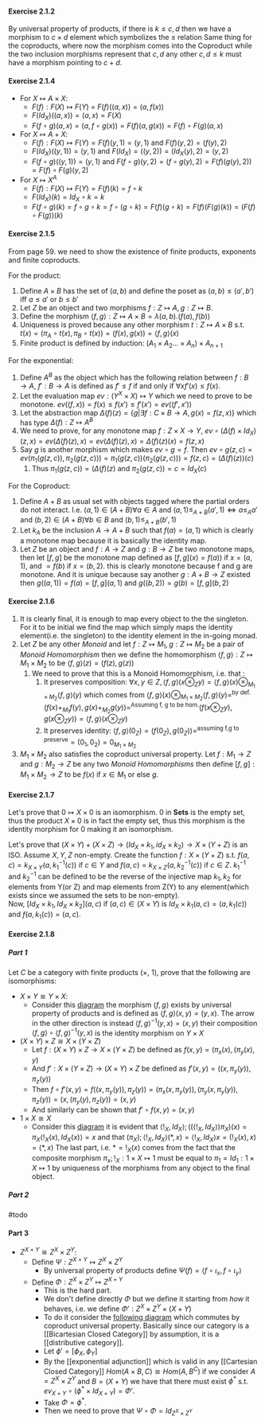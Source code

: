 #### Exercise 2.1.2

By universal property of products, if there is $k \le c, d$ then we have a morphism to $c \times d$ element which symbolizes the $\le$ relation 
Same thing for the coproducts,  where now the morphism comes into the Coproduct while the two inclusion morphisms represent that $c, d$ any other $c, d \le k$ must have a morphism pointing to $c + d$.

#### Exercise 2.1.4

- For $X \mapsto A \times X$: 
	- $F(f): F(X) \mapsto F(Y)$ = $F(f)((a, x)) = (a, f(x))$ 
	- $F(Id_X)((a, x)) = (a, x) = F(X)$
	- $F(f \circ g)(a, x) = (a, f \circ g(x)) = F(f)(a, g(x))=F(f)\circ F(g)(a, x)$
- For $X \mapsto A + X$:
	- $F(f): F(X) \mapsto F(Y) = F(f)(y, 1)=(y, 1)$ and $F(f)(y, 2)=(f(y), 2)$
	- $F(Id_X)((y, 1))=(y,1)$ and $F(Id_X)=((y,2))=(Id_X(y), 2)=(y, 2)$
	- $F(f \circ g)((y,1)) = (y,1)$ and $F(f \circ g)(y,2)=(f\circ g(y), 2)=F(f)(g(y), 2)) = F(f) \circ F(g) (y,2)$
- For $X \mapsto X^A$
	- $F(f): F(X) \mapsto F(Y) = F(f)(k) = f \circ k$
	- $F(Id_{X})(k)=Id_{X}\circ k = k$
	- $F(f \circ g)(k) = f \circ g \circ k = f \circ (g \circ k) = F(f)(g \circ k) = F(f) (F(g)(k)) = (F(f) \circ F(g))(k)$

#### Exercise 2.1.5

From page 59. we need to show the existence of finite products, exponents and finite coproducts.

For the product:

1. Define $A\times B$ has the set of $(a,b)$ and define the poset as $(a,b) \le (a', b')$ iff $a \le a'$ or $b\le b'$
2. Let $Z$ be an object and two morphisms $f: Z \mapsto A, g: Z \mapsto B$.
3. Define the morphism $\langle f, g\rangle: Z \mapsto A \times B = \lambda (a,b). (f(a), f(b))$
4. Uniqueness is proved because any other morphism $t: Z \mapsto A\times B$ s.t. $t(x) = (\pi_A \circ t(x), \pi_B \circ t(x)) = (f(x), g(x))=\langle f, g \rangle(x)$
5. Finite product is defined by induction: $(A_1 \times A_2 ... \times A_n) \times A_{n+1}$

For the exponential:

1. Define $A^B$ as the object which has the following relation between $f: B \rightarrow A$, $f': B \rightarrow A$ is defined as $f' \le f$ if and only if $\forall x f'(x)\le f(x)$.
2. Let the evaluation map $ev: (Y^X \times X)\mapsto Y$ which we need to prove to be monotone. $ev((f, x)) =f(x) \le f(x') \le f'(x') = ev((f', x'))$ 
3. Let the abstraction map $\Delta(f)(z) = \{g | \exists f: C \times B \rightarrow A, g(x) = f(z, x)\}$ which has type $\Delta(f) : Z \mapsto A^{B}$
4. We need to prove, for any monotone map $f: Z \times X\rightarrow Y$, $ev \circ (\Delta(f) \times Id_X) (z, x) = ev(\Delta(f)(z), x) = ev(\Delta(f)(z), x)=\Delta(f)(z)(x)=f(z, x)$  
5. Say $g$ is another morphism which makes $ev \circ g = f$. Then $ev \circ g (z, c) = ev (\pi_1(g(z, c)), \pi_2(g(z,c))) = \pi_1(g(z, c))(\pi_2(g(z,c))) = f(z, c) = (\Delta(f)(z))(c)$
	1. Thus $\pi_1(g(z, c))=(\Delta(f)(z)$ and $\pi_2(g(z,c))=c= Id_X(c)$

For the Coproduct:

1. Define $A+B$ as usual set with objects tagged where the partial orders do not interact. I.e. $(a, 1) \in (A+B) \forall a \in A$ and $(a, 1) \le_{A+B} (a', 1) \iff a \le_A a'$ and $(b, 2)\in (A+B) \forall b \in B$ and $(b, 1) \le_{A+B} (b', 1)$
2. Let $k_A$ be the inclusion $A \rightarrow A + B$ such that $f(a) = (a, 1)$ which is clearly a monotone map because it is basically the identity map.
3. Let $Z$ be an object and $f: A \rightarrow Z$ and $g: B \rightarrow Z$ be two monotone maps, then let $[f,g]$ be the monotone map defined as $[f,g](x) =f(a))\text{ if } x=(a,1)$, and $=f(b) \text{ if } x=(b,2)$. this is clearly monotone because f and g are monotone. And it is unique because say another $g: A+B \rightarrow Z$ existed then $g((a, 1)) = f(a) = [f,g](a,1)$ and $g((b,2))=g(b)=[f,g](b,2)$

#### Exercise 2.1.6

1. It is clearly final, it is enough to map every object to the the singleton. For it to be initial we find the map which simply maps the identity element(i.e. the singleton) to the identity element in the in-going monad.
2. Let $Z$ be any other *Monoid* and let $f: Z \mapsto M_1, g: Z \mapsto M_2$ be a pair of *Monoid Homomorphism* then we define the homomorphism $\langle f, g\rangle: Z \mapsto M_1 \times M_2$ to be $\langle f, g\rangle (z) = (f(z), g(z))$
	1. We need to prove that this is a Monoid Homomorphism, i.e. that :
		1. It preserves composition: $\forall x, y \in Z, \langle f, g \rangle (x \otimes_Z y) = \langle f, g \rangle (x) \otimes_{M_1 \times M_2} \langle f, g \rangle (y)$ which comes from $\langle f, g \rangle (x) \otimes_{M_1 \times M_2} \langle f, g \rangle (y) =^\text{by def.} (f(x)+_{M_1}f(y), g(x) +_{M_2} g(y))=^\text{Assuming f, g to be hom.}(f(x \otimes_Z y), g(x \otimes_Z y))=\langle f, g\rangle(x \otimes_{Z} y)$
		2. It preserves identity: $\langle f, g\rangle (0_Z)=(f(0_Z), g(0_Z))=^\text{assuming f,g to preserve}=(0_1, 0_2)=0_{M_1\times M_2}$
3. $M_1 \times M_2$ also satisfies the coproduct universal property. Let $f: M_1\rightarrow Z$ and $g: M_2 \rightarrow Z$ be any two *Monoid Homomorphisms* then define $[f,g]: M_1\times M_2 \rightarrow Z$ to be $f(x)$ if $x \in M_1$ or else $g$.
#### Exercise 2.1.7

Let's prove that $0 \mapsto X \times 0$ is an isomorphism.
$0$ in $\textbf{Sets}$ is the empty set, thus the product $X \times 0$ is in fact the empty set, thus this morphism is the identity morphism for $0$ making it an isomorphism.

Let's prove that $(X\times Y)+(X \times Z) \rightarrow(Id_X \times k_1, id_X\times k_2)\rightarrow X\times(Y + Z)$ is an ISO.
Assume $X, Y, Z$ non-empty.
Create the function $f: X \times (Y+Z)$ s.t. $f(a, c)=k_{X\times Y}(a,k^{-1}_1(c))$ if $c \in Y$ and $f(a, c) = k_{X \times Z}(a, k^{-1}_2(c))$ if $c \in Z$. $k^{-1}_{1}$ and $k^{-1}_2$ can be defined to be the reverse of the injective map $k_1, k_2$ for elements from Y(or Z) and map elements from Z(Y) to any element(which exists since we assumed the sets to be non-empty).   
Now, $[Id_X \times k_1, Id_X \times k_2](a,c)$ if $(a,c) \in (X \times Y)$ is $Id_X \times k_1(a,c)=(a, k_1(c))$ and $f(a, k_1(c))=(a, c)$.

#### Exercise 2.1.8

##### Part 1

Let $C$ be a category with finite products ($\times$, 1), prove that the following are isomorphisms:

- $X\times Y \cong Y \times X$:
	- Consider this [diagram](https://tikzcd.yichuanshen.de/#N4Igdg9gJgpgziAXAbVABwnAlgFyxMJZARgBoAGAXVJADcBDAGwFcYkQANAAgB0e8AtvC4BNEAF9S6TLnyEU5UsWp0mrdhwlSQGbHgJEyAJhUMWbRCBG9+WIXC6bJ0vXKJGlptRasSVMKABzeCJQADMAJwgBJEUQHAgkMlVzdj40LAB9AA8QGkZ6ACMYRgAFGX15ECwwbFgtcKiYxA94xMRks3VLdKzc-KKS8tcDSxq6tmcQSOikVoSkAGYaLp9ezIBPPJAC4rKKtzHarHqpmea4hcRllO6Qda2BveHZUerj0+1z2Jor1sYaj4oBAcDgAttVmkeAUwIFGDAuGFSIE+BF6LD4dtdkMDm9xidJpRxEA) the morphism $\langle f, g \rangle$ exists by universal property of products and is defined as $\langle f, g\rangle(x, y) = (y, x)$. The arrow in the other direction is instead $\langle f,g\rangle^{-1}(y, x) = (x, y)$ their composition $\langle f,g\rangle \circ \langle f, g \rangle^{-1}(y, x)$ is the identity morphism on $Y \times X$
- $(X\times Y)\times Z \cong X \times (Y \times Z)$
	- Let $f: (X\times Y)\times Z \rightarrow X \times (Y \times Z)$ be defined as $f(x, y) = (\pi_x(x), (\pi_y(x), y)$
	- And $f': X \times (Y \times Z) \rightarrow (X\times Y)\times Z$ be defined as $f'(x, y) =((x, \pi_y(y)), \pi_z(y))$
	- Then $f \circ f'(x, y) = f((x, \pi_y(y)), \pi_z(y)) = (\pi_x(x, \pi_y(y)), (\pi_y(x, \pi_y(y)), \pi_z(y))=(x, (\pi_y(y), \pi_z(y))=(x, y)$
	- And similarly can be shown that $f' \circ f(x, y) =(x, y)$
- $1\times X\cong X$
	- Consider this [diagram](https://tikzcd.yichuanshen.de/#N4Igdg9gJgpgziAXAbVABwnAlgFyxMJZARgBoAGAXVJADcBDAGwFcYkRiACAHW7wFt4nABogAvqXSZc+QinKkATNTpNW7YuMkgM2PASKKlKhizaIQoiVL2yiZACwm15y+JUwoAc3hFQAMwAnCH4kBRAcCCQyVTN2AEIQGkZ6ACMYRgAFaX05ECwwbFgtAODQxHDIpCNY9QteNCwAfVFktIzs2wMLAqK2axAgkKQAZhoqippTOpBeFLAvRhh4ltIASSgWgEokkBT0rJy7HsKsYoGh8rGIqMQa6dcNlt39jqPu-NPz7UvR8duYg8Es82gdOjIPr0zv0fmUwv8-iB0mAoKNwq9Dl08lDilMXOw5vQFktOCthKQeNxGi1eIEiYsYJSAMZYQJMynU1ogOAACyw-hw0TElDEQA) it is evident that $\langle !_X, Id_X\rangle; ((\langle !_X, Id_X\rangle) \pi_X) (x)=\pi_X\langle !_X(x), Id_X(x)\rangle=x$ and that $(\pi_X); \langle !_X, Id_X\rangle(*, x)=\langle !_X, Id_X\rangle x=(!_X(x), x)=(*, x)$
	 The last part, i.e.  $*=!_X(x)$ comes from the fact that the composite morphism $\pi_x; !_X: 1\times X \mapsto 1$ must be equal to $\pi_1 = Id_{1}: 1\times X \mapsto 1$ by uniqueness of the morphisms from any object to the final object.

##### Part 2
#todo

#### Part 3
- $Z^{X+Y}\cong Z^X\times Z^Y$: 
	- Define $\Psi: Z^{X+Y} \mapsto Z^X \times Z^Y$
		- By universal property of products define $\Psi(f) = \langle f \circ \iota_x, f \circ \iota_y\rangle$
	- Define $\Phi: Z^X \times Z^Y\mapsto Z^{X+Y}$
		- This is the hard part.
		- We don't define directly $\Phi$ but we define it starting from *how* it behaves, i.e. we define $\Phi': Z^X\times Z^Y \times (X + Y)$
		- To do it consider the [following diagram](https://tikzcd.yichuanshen.de/#N4Igdg9gJgpgziAXAbVABwnAlgFyxMJZARgBoAGAXVJADcBDAGwFcYkQAdDuAWyceAAtAHoANLnh7wABCICa0iVilxpAClEBqOQEoAviD2l0mXPkIpypYtTpNW7Lr37A1I8R0kz5OxZ+UyogZGJth4BEQATNa2DCxsiCBuYn5eqj6pAapyhsYgGGHmRGSRsfYJIIKGtjBQAObwRKAAZgBOEDxIZCA4EEhWIIz0AEYwjAAKpuEWIFhg2LAgNHEOiWoAklCkfvg49AD6ojq5Le2diNE9fYgDQ6MTU0WJcwtsy+XsG1s7EHv7uicQG0Ol0aL0kABmGh3MaTQoRZ7zLCLd7xRwcNAACywhwAvDBaPtgEEuABjLCtUnqLhoHHEJQqaSbQ7HEJAs5IS7gxBQuxoxI07H-XHSAn-MkU0lqGk4yKZRnMgHQkawx4IwYwZo4QHA84Dbm8lYVZCCnEAD22pv2AE9KEtBiqHvCZi9kWw9JQ9EA) which commutes by coproduct universal property. Basically since our category is a [[Bicartesian Closed Category]] by assumption, it is a [[distributive category]].
		- Let $\phi'=[\phi_X, \phi_Y]$
		- By the [[exponential adjunction]] which is valid in any [[Cartesian Closed Category]] $Hom(A \times B, C)\cong Hom(A, B^C)$ if we consider $A=Z^X \times Z^Y$ and $B=(X+Y)$ we have that there must exist $\phi^*$ s.t. $ev_{X+Y}\circ (\phi^* \times Id_{X+Y})=\Phi'$.
		- Take $\Phi=\phi^*$.
	 	- Then we need to prove that $\Psi \circ \Phi=Id_{Z^X \times Z^Y}$
